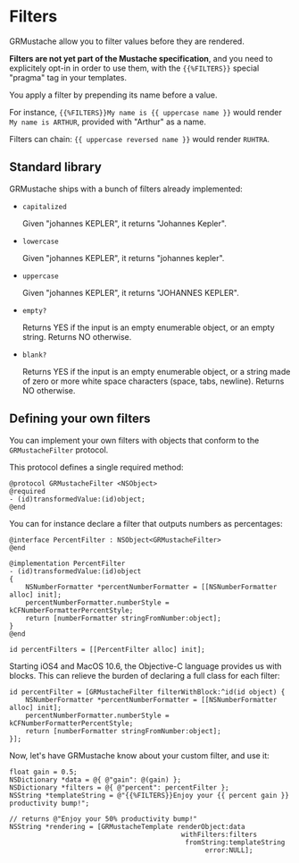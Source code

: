 Filters
=======

GRMustache allow you to filter values before they are rendered.

**Filters are not yet part of the Mustache specification**, and you need to explicitely opt-in in order to use them, with the `{{%FILTERS}}` special "pragma" tag in your templates.

You apply a filter by prepending its name before a value.

For instance, `{{%FILTERS}}My name is {{ uppercase name }}` would render `My name is ARTHUR`, provided with "Arthur" as a name.

Filters can chain: `{{ uppercase reversed name }}` would render `RUHTRA`.

## Standard library

GRMustache ships with a bunch of filters already implemented:

- `capitalized`
    
    Given "johannes KEPLER", it returns "Johannes Kepler".
    
- `lowercase`
    
    Given "johannes KEPLER", it returns "johannes kepler".

- `uppercase`
    
    Given "johannes KEPLER", it returns "JOHANNES KEPLER".

- `empty?`
    
    Returns YES if the input is an empty enumerable object, or an empty string. Returns NO otherwise.

- `blank?`
    
    Returns YES if the input is an empty enumerable object, or a string made of zero or more white space characters (space, tabs, newline). Returns NO otherwise.

## Defining your own filters

You can implement your own filters with objects that conform to the `GRMustacheFilter` protocol.

This protocol defines a single required method:

```objc
@protocol GRMustacheFilter <NSObject>
@required
- (id)transformedValue:(id)object;
@end
```

You can for instance declare a filter that outputs numbers as percentages:

```objc
@interface PercentFilter : NSObject<GRMustacheFilter>
@end

@implementation PercentFilter
- (id)transformedValue:(id)object
{
    NSNumberFormatter *percentNumberFormatter = [[NSNumberFormatter alloc] init];
    percentNumberFormatter.numberStyle = kCFNumberFormatterPercentStyle;
    return [numberFormatter stringFromNumber:object];
}
@end

id percentFilters = [[PercentFilter alloc] init];
```

Starting iOS4 and MacOS 10.6, the Objective-C language provides us with blocks. This can relieve the burden of declaring a full class for each filter:

```objc
id percentFilter = [GRMustacheFilter filterWithBlock:^id(id object) {
    NSNumberFormatter *percentNumberFormatter = [[NSNumberFormatter alloc] init];
    percentNumberFormatter.numberStyle = kCFNumberFormatterPercentStyle;
    return [numberFormatter stringFromNumber:object];
}];
```

Now, let's have GRMustache know about your custom filter, and use it:

```objc
float gain = 0.5;
NSDictionary *data = @{ @"gain": @(gain) };
NSDictionary *filters = @{ @"percent": percentFilter };
NSString *templateString = @"{{%FILTERS}}Enjoy your {{ percent gain }} productivity bump!";

// returns @"Enjoy your 50% productivity bump!"
NSString *rendering = [GRMustacheTemplate renderObject:data
                                           withFilters:filters
                                            fromString:templateString
                                                 error:NULL];
```
